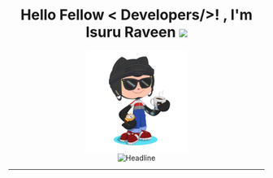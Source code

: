 <div>
    <h1 align="center">Hello Fellow < Developers/>!  , I'm Isuru Raveen <img src="https://media.giphy.com/media/hvRJCLFzcasrR4ia7z/giphy.gif" width="35"></h1>
    <div align=center>
        <img src="https://raw.githubusercontent.com/AhmedFathyDev/AhmedFathyDev/main/GitHub.png" alt="GitHub Octocat Drinking a Cup of Coffee" height="200">
    </div>
    <div align=center>
        <img src="https://readme-typing-svg.herokuapp.com?color=%236FDA44&size=32&center=true&vCenter=true&width=600&height=50&lines=Hi+there+I'm+Isuru Raveen+%F0%9F%91%8B;Undergraduate+at+SLIIT;Laravel Developer;Problem+Solver;Team Player;" alt="Headline" />
    </div>
</div>

------
